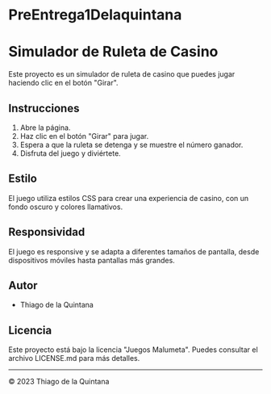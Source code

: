 # PreEntrega1Delaquintana
# Simulador de Ruleta de Casino

Este proyecto es un simulador de ruleta de casino que puedes jugar haciendo clic en el botón "Girar".

## Instrucciones

1. Abre la página.
2. Haz clic en el botón "Girar" para jugar.
3. Espera a que la ruleta se detenga y se muestre el número ganador.
4. Disfruta del juego y diviértete.

## Estilo

El juego utiliza estilos CSS para crear una experiencia de casino, con un fondo oscuro y colores llamativos.

## Responsividad

El juego es responsive y se adapta a diferentes tamaños de pantalla, desde dispositivos móviles hasta pantallas más grandes.

## Autor

- Thiago de la Quintana

## Licencia

Este proyecto está bajo la licencia "Juegos Malumeta". Puedes consultar el archivo LICENSE.md para más detalles.

---

© 2023 Thiago de la Quintana
